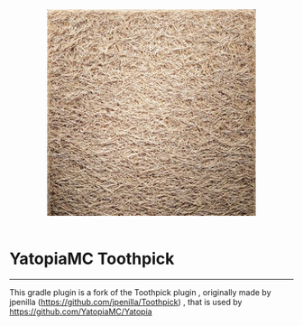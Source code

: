 <div align=center>
    <!-- ./logo/Logo_Kaktusniki.png -->
    <img src="./logo/Toothpick.png" width="370">
    <br /><br />
</div>

# YatopiaMC Toothpick
-----------------------
This gradle plugin is a fork of the Toothpick plugin , originally made by jpenilla (https://github.com/jpenilla/Toothpick) , that is used by https://github.com/YatopiaMC/Yatopia 


